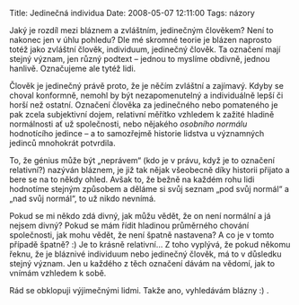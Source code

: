 Title: Jedinečná individua
Date: 2008-05-07 12:11:00
Tags: názory

Jaký je rozdíl mezi bláznem a zvláštním, jedinečným člověkem? Není
to nakonec jen v úhlu pohledu? Dle mé skromné teorie je blázen
naprosto totéž jako zvláštní člověk, individuum, jedinečný člověk.
Ta označení mají stejný význam, jen různý podtext – jednou to
myslíme obdivně, jednou hanlivě. Označujeme ale tytéž lidi.

Člověk je jedinečný právě proto, že je něčím zvláštní a zajímavý.
Kdyby se choval konformně, nemohl by být nezapomenutelný a
individuálně lepší či horší než ostatní. Označení člověka za
jedinečného nebo pomateného je pak zcela subjektivní dojem,
relativní měřítko vzhledem k zažité hladině normálnosti ať už
společnosti, nebo nějakého *osobního normálu* hodnotícího jedince –
a to samozřejmě historie lidstva u významných jedinců mnohokrát
potvrdila.

To, že génius může být „neprávem“ (kdo je v právu, když je to
označení relativní?) nazýván bláznem, je již tak nějak všeobecně
díky historii přijato a bere se na to někdy ohled. Avšak to, že
bežně na každém rohu lidi hodnotíme stejným způsobem a děláme si
svůj seznam „pod svůj normál“ a „nad svůj normál“, to už nikdo
nevnímá.

Pokud se mi někdo zdá divný, jak můžu vědět, že on není normální a
já nejsem divný? Pokud se mám řídit hladinou průměrného chování
společnosti, jak mohu vědět, že není špatně nastavena? A co je
v tomto případě špatně? :) Je to krásně relativní… Z toho vyplývá,
že pokud někomu řeknu, že je bláznivé individuum nebo jedinečný
člověk, má to v důsledku stejný význam. Jen u každého z těch
označení dávám na vědomí, jak to vnímám vzhledem k sobě.

Rád se obklopuji výjimečnými lidmi. Takže ano, vyhledávám blázny
:) .